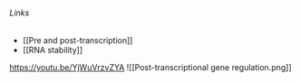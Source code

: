 ###### Links
- [[Pre and post-transcription]]
- [[RNA stability]]



https://youtu.be/YjWuVrzvZYA
![[Post-transcriptional gene regulation.png]]
